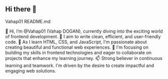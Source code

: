 ## Hi there 👋


Vahap01 README.md

👋 Hi, I’m @Vahap01 (Vahap DOGAN), currently diving into the exciting world of frontend development.
👀 I aim to write clean, efficient, and user-friendly code.
🌱 As I learn HTML, CSS, and JavaScript, I'm passionate about creating beautiful and functional web experiences.
💞️ I'm focusing on building my skills in frontend technologies and eager to collaborate on projects that enhance my learning journey.
📫 Strong believer in continuous learning and teamwork. I'm driven by the desire to create impactful and engaging web solutions.

